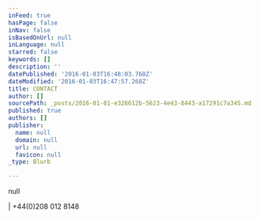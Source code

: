 ```yaml
---
inFeed: true
hasPage: false
inNav: false
isBasedOnUrl: null
inLanguage: null
starred: false
keywords: []
description: ''
datePublished: '2016-01-03T16:48:03.768Z'
dateModified: '2016-01-03T16:47:57.268Z'
title: CONTACT
author: []
sourcePath: _posts/2016-01-01-e326612b-5623-4e43-8443-a17291c7a345.md
published: true
authors: []
publisher:
  name: null
  domain: null
  url: null
  favicon: null
_type: Blurb

---
```

null

| +44(0)208 012 8148